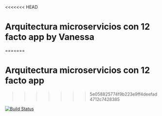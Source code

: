<<<<<<< HEAD
# Arquitectura microservicios con 12 facto app by Vanessa
=======
# Arquitectura microservicios con 12 facto app
>>>>>>> 5e058825774f9b223e9ff4deefad4712c7428385


[![Build Status](https://travis-ci.org/vanessapalacios/x-app.svg?branch=master)](https://travis-ci.org/vanessapalacios/x-app)

